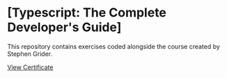 # [Typescript: The Complete Developer's Guide]

This repository contains exercises coded alongside the course created by Stephen Grider.

[View Certificate](https://www.udemy.com/certificate/UC-16a37504-cc21-43ff-add6-1cc319443b9a/)

